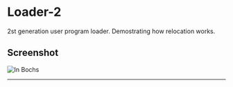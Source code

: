 Loader-2
========

2st generation user program loader.
Demostrating how relocation works.

## Screenshot
![In Bochs][1]

--------------------------------------------------------------------------------

[1]:https://github.com/icecoobe/nasm/raw/master/screenshots/loader-1.png